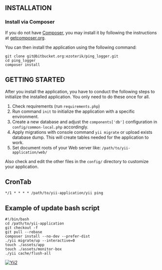 INSTALLATION
------------

### Install via Composer

If you do not have [Composer](http://getcomposer.org/), you may install it by following the instructions
at [getcomposer.org](http://getcomposer.org/doc/00-intro.md#installation-nix).

You can then install the application using the following command:

```
git clone git@bitbucket.org:ezoterik/ping_logger.git
cd ping_logger
composer install
```

GETTING STARTED
---------------

After you install the application, you have to conduct the following steps to initialize
the installed application. You only need to do these once for all.

1. Check requirements (run `requirements.php`)
2. Run command `init` to initialize the application with a specific environment.
3. Create a new database and adjust the `components['db']` configuration in `config/common-local.php` accordingly.
4. Apply migrations with console command `yii migrate` or upload exists database dump. This will create tables needed for the application to work.
5. Set document roots of your Web server like: `/path/to/yii-application/web/`

Also check and edit the other files in the `config/` directory to customize your application.

CronTab
-------

```
*/1 * * * * /path/to/yii-application/yii ping
```

Example of update bash script
-----------------------------

```
#!/bin/bash
cd /path/to/yii-application
git checkout -f
git pull --rebase
composer install --no-dev --prefer-dist
./yii migrate/up --interactive=0
touch ./assets/app
touch ./assets/monitor-box
./yii cache/flush-all
```

[![Yii2](https://img.shields.io/badge/Powered_by-Yii_Framework-green.svg?style=flat)](http://www.yiiframework.com/)